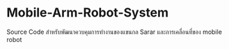# Mobile-Arm-Robot-System
Source Code สำหรับพัฒนาควบคุมการทำงานของแขนกล Sarar และการเคลื่อนที่ของ mobile robot
